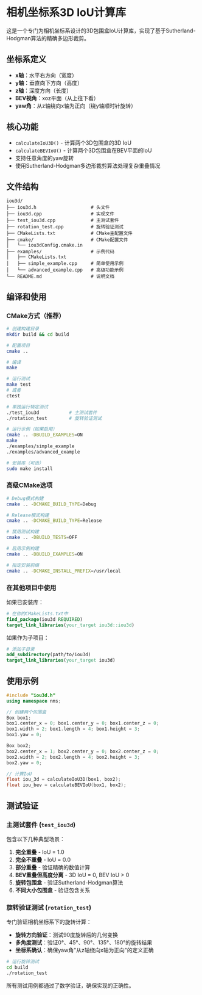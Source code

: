 # 相机坐标系3D IoU计算库

这是一个专门为相机坐标系设计的3D包围盒IoU计算库，实现了基于Sutherland-Hodgman算法的精确多边形裁剪。

## 坐标系定义

- **x轴**：水平右方向（宽度）
- **y轴**：垂直向下方向（高度）  
- **z轴**：深度方向（长度）
- **BEV视角**：xoz平面（从上往下看）
- **yaw角**：从z轴绕向x轴为正向（绕y轴顺时针旋转）

## 核心功能

- `calculateIoU3D()` - 计算两个3D包围盒的3D IoU
- `calculateBEVIoU()` - 计算两个3D包围盒在BEV平面的IoU
- 支持任意角度的yaw旋转
- 使用Sutherland-Hodgman多边形裁剪算法处理复杂重叠情况

## 文件结构

```
iou3d/
├── iou3d.h                    # 头文件
├── iou3d.cpp                  # 实现文件
├── test_iou3d.cpp             # 主测试套件
├── rotation_test.cpp          # 旋转验证测试
├── CMakeLists.txt             # CMake主配置文件
├── cmake/                     # CMake配置文件
│   └── iou3dConfig.cmake.in
├── examples/                  # 示例代码
│   ├── CMakeLists.txt
│   ├── simple_example.cpp     # 简单使用示例
│   └── advanced_example.cpp   # 高级功能示例
└── README.md                  # 说明文档
```

## 编译和使用

### CMake方式（推荐）

```bash
# 创建构建目录
mkdir build && cd build

# 配置项目
cmake ..

# 编译
make

# 运行测试
make test
# 或者
ctest

# 单独运行特定测试
./test_iou3d           # 主测试套件
./rotation_test        # 旋转验证测试

# 运行示例（如果启用）
cmake .. -DBUILD_EXAMPLES=ON
make
./examples/simple_example
./examples/advanced_example

# 安装库（可选）
sudo make install
```

### 高级CMake选项

```bash
# Debug模式构建
cmake .. -DCMAKE_BUILD_TYPE=Debug

# Release模式构建
cmake .. -DCMAKE_BUILD_TYPE=Release

# 禁用测试构建
cmake .. -DBUILD_TESTS=OFF

# 启用示例构建
cmake .. -DBUILD_EXAMPLES=ON

# 指定安装前缀
cmake .. -DCMAKE_INSTALL_PREFIX=/usr/local
```


### 在其他项目中使用

如果已安装库：

```cmake
# 在你的CMakeLists.txt中
find_package(iou3d REQUIRED)
target_link_libraries(your_target iou3d::iou3d)
```

如果作为子项目：

```cmake
# 添加子目录
add_subdirectory(path/to/iou3d)
target_link_libraries(your_target iou3d)
```

## 使用示例

```cpp
#include "iou3d.h"
using namespace nms;

// 创建两个包围盒
Box box1;
box1.center_x = 0; box1.center_y = 0; box1.center_z = 0;
box1.width = 2; box1.length = 4; box1.height = 3;
box1.yaw = 0;

Box box2;  
box2.center_x = 1; box2.center_y = 0; box2.center_z = 0;
box2.width = 2; box2.length = 4; box2.height = 3;
box2.yaw = 0;

// 计算IoU
float iou_3d = calculateIoU3D(box1, box2);
float iou_bev = calculateBEVIoU(box1, box2);
```

## 测试验证

### 主测试套件 (`test_iou3d`)

包含以下几种典型场景：

1. **完全重叠** - IoU = 1.0
2. **完全不重叠** - IoU = 0.0  
3. **部分重叠** - 验证精确的数值计算
4. **BEV重叠但高度分离** - 3D IoU = 0, BEV IoU > 0
5. **旋转包围盒** - 验证Sutherland-Hodgman算法
6. **不同大小包围盒** - 验证包含关系

### 旋转验证测试 (`rotation_test`)

专门验证相机坐标系下的旋转计算：

- **旋转方向验证**：测试90度旋转后的几何变换
- **多角度测试**：验证0°、45°、90°、135°、180°的旋转结果
- **坐标系确认**：确保yaw角"从z轴绕向x轴为正向"的定义正确

```bash
# 运行旋转测试
cd build
./rotation_test
```

所有测试用例都通过了数学验证，确保实现的正确性。
